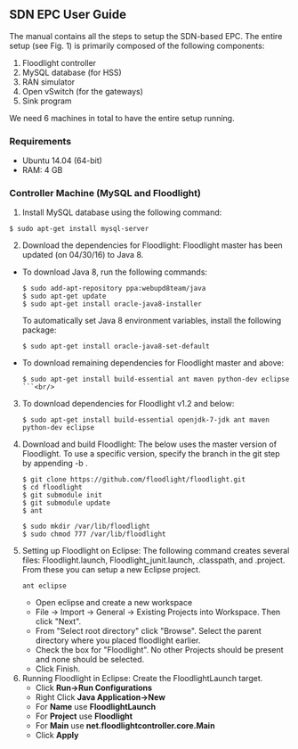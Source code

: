 ## SDN EPC User Guide

The manual contains all the steps to setup the SDN-based EPC. The entire setup (see Fig. 1) is primarily composed of the following components:

1. Floodlight controller
2. MySQL database (for HSS)
3. RAN simulator
4. Open vSwitch (for the gateways)
5. Sink program

<!--<img src="https://github.com/jain7aman/SDN_LTE/blob/master/SDN_LTE/images/sdn_epc_arch.png" alt="Fig. 1: SDN-based LTE EPC implementation" width="200" height="200" />-->

We need 6 machines in total to have the entire setup running.

### Requirements
* Ubuntu 14.04 (64-bit)
* RAM: 4 GB

### Controller Machine (MySQL and Floodlight)
1. Install MySQL database using the following command:<br/>
  ```
  $ sudo apt-get install mysql-server
  ```
2. Download the dependencies for Floodlight: Floodlight master has been updated (on 04/30/16) to Java 8.
  * To download Java 8, run the following commands:
    ``` 
    $ sudo add-apt-repository ppa:webupd8team/java
    $ sudo apt-get update
    $ sudo apt-get install oracle-java8-installer
    ```
    
    To automatically set Java 8 environment variables, install the following package:<br/>
    ```
    $ sudo apt-get install oracle-java8-set-default
    ```
  * To download remaining dependencies for Floodlight master and above:<br/>
    ```
    $ sudo apt-get install build-essential ant maven python-dev eclipse
    ```<br/>
3. To download dependencies for Floodlight v1.2 and below:<br/>
    ```
    $ sudo apt-get install build-essential openjdk-7-jdk ant maven python-dev eclipse
    ```
4. Download and build Floodlight: The below uses the master version of Floodlight. To use a specific version, specify the branch in the git step by appending -b <branch-name>.<br/>
    ```
    $ git clone https://github.com/floodlight/floodlight.git
    $ cd floodlight
    $ git submodule init
    $ git submodule update
    $ ant
     
    $ sudo mkdir /var/lib/floodlight
    $ sudo chmod 777 /var/lib/floodlight
    ```
5. Setting up Floodlight on Eclipse: The following command creates several files: Floodlight.launch, Floodlight_junit.launch, .classpath, and .project. From these you can setup a new Eclipse project.<br/>
    ```
    ant eclipse
    ```
    * Open eclipse and create a new workspace
    * File -> Import -> General -> Existing Projects into Workspace. Then click "Next".
    * From "Select root directory" click "Browse". Select the parent directory where you placed floodlight earlier.
    * Check the box for "Floodlight". No other Projects should be present and none should be selected.
    * Click Finish.
6. Running Floodlight in Eclipse: Create the FloodlightLaunch target.
    * Click **Run->Run Configurations**
    * Right Click **Java Application->New**
    * For **Name** use **FloodlightLaunch**
    * For **Project** use **Floodlight**
    * For **Main** use **net.floodlightcontroller.core.Main**
    * Click **Apply**

   



